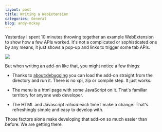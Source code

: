 ```yaml
---
layout: post
title: Writing a WebExtension
categories: General
blog: andy-mckay
---
```


Yesterday I spent 10 minutes throwing together an example WebExtension to show how a few APIs worked. It's not a complicated or sophisticated one by any means, it just shows a pop-up and links to trigger some tab APIs.

<img src="http://www.mckay.pub/files/tabs-tabs-tabs.png">

But when writing an add-on like that, you might notice a few things:

* Thanks to <a href="https://blog.mozilla.org/addons/2015/12/23/loading-temporary-add-ons/">about:debugging</a> you can load the add-on straight from the directory and run it. There is no xpi, zip or compile step. It just works.

* The menu is a html page with some JavaScript on it. That's familiar territory for anyone web developer.

* The HTML and Javascript *reload* each time I make a change. That's refreshingly simple and easy to develop with.

Those factors alone make developing that add-on so much easier than before. We are getting there.

